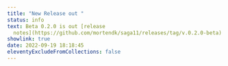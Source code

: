 ```yaml
---
title: "New Release out "
status: info
text: Beta 0.2.0 is out [release
  notes](https://github.com/mortendk/saga11/releases/tag/v.0.2.0-beta)
showlink: true
date: 2022-09-19 18:18:45
eleventyExcludeFromCollections: false
---
```

